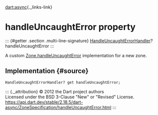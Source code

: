 [dart:async](../../dart-async/dart-async-library){._links-link}

handleUncaughtError property
============================

::: {#getter .section .multi-line-signature}
[HandleUncaughtErrorHandler](../handleuncaughterrorhandler)?
handleUncaughtError
:::

A custom [Zone.handleUncaughtError](../zone/handleuncaughterror)
implementation for a new zone.

Implementation {#source}
--------------

``` {.language-dart data-language="dart"}
HandleUncaughtErrorHandler? get handleUncaughtError;
```

::: {._attribution}
© 2012 the Dart project authors\
Licensed under the BSD 3-Clause \"New\" or \"Revised\" License.\
<https://api.dart.dev/stable/2.18.5/dart-async/ZoneSpecification/handleUncaughtError.html>
:::
